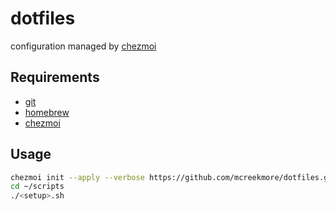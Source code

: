 # dotfiles

configuration managed by [chezmoi](https://www.chezmoi.io/)

## Requirements

- [git](https://git-scm.com/downloads)
- [homebrew](https://brew.sh/)
- [chezmoi](https://github.com/twpayne/chezmoi)

## Usage

```bash
chezmoi init --apply --verbose https://github.com/mcreekmore/dotfiles.git
cd ~/scripts
./<setup>.sh
```